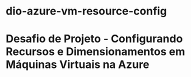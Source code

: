 # dio-azure-vm-resource-config
# Desafio de Projeto  - Configurando Recursos e Dimensionamentos em Máquinas Virtuais na Azure
